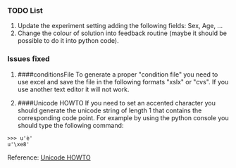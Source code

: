 ### TODO List
1. Update the experiment setting adding the following fields: Sex, Age, ...
2. Change the colour of solution into feedback routine (maybe it should be possible to do it into python code).

### Issues fixed
1. ####conditionsFile
To generate a proper "condition file" you need to use excel and save the file in the following formats "xslx" or "cvs".
If you use another text editor it will not work.

2. ####Unicode HOWTO
If you need to set an accented character you should generate the unicode string of length 1 that contains the corresponding code point.
For example by using the python console you should type the following command:
```
>>> u'è'
u'\xe8'
```
Reference: [Unicode HOWTO](https://docs.python.org/2/howto/unicode.html)
